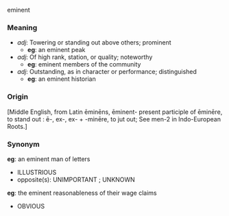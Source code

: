 eminent
### Meaning
+ _adj_: Towering or standing out above others; prominent
	+ __eg__: an eminent peak
+ _adj_: Of high rank, station, or quality; noteworthy
	+ __eg__: eminent members of the community
+ _adj_: Outstanding, as in character or performance; distinguished
	+ __eg__: an eminent historian

### Origin

[Middle English, from Latin ēminēns, ēminent- present participle of ēminēre, to stand out : ē-, ex-, ex- + -minēre, to jut out; See men-2 in Indo-European Roots.]

### Synonym

__eg__: an eminent man of letters

+ ILLUSTRIOUS
+ opposite(s): UNIMPORTANT ; UNKNOWN

__eg__: the eminent reasonableness of their wage claims

+ OBVIOUS


